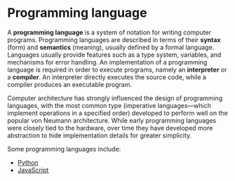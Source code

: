 # Programming language

A **programming language** is a system of notation for writing computer programs. Programming languages are described in terms of their **syntax** (form) and **semantics** (meaning), usually defined by a formal language. Languages usually provide features such as a type system, variables, and mechanisms for error handling. An implementation of a programming language is required in order to execute programs, namely an **interpreter** or a **compiler**. An interpreter directly executes the source code, while a compiler produces an executable program.

Computer architecture has strongly influenced the design of programming languages, with the most common type (imperative languages—which implement operations in a specified order) developed to perform well on the popular von Neumann architecture. While early programming languages were closely tied to the hardware, over time they have developed more abstraction to hide implementation details for greater simplicity.

Some programming languages include:
- [Python](/wiki/Python)
- [JavaScript](/wiki/JavaScript)